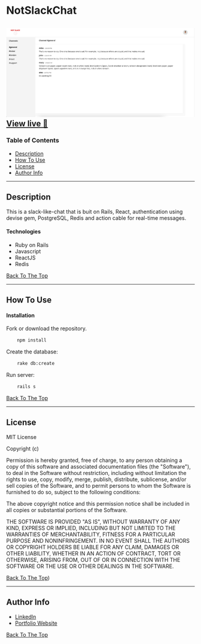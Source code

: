 # NotSlackChat

![Project Image](https://github.com/alex4tm/portfolio-v1/blob/master/src/images/notslackchat.jpg)
<a href="https://rails--chat-redux.herokuapp.com/">View live 🚀</a>
---

### Table of Contents

- [Description](#description)
- [How To Use](#how-to-use)
- [License](#license)
- [Author Info](#author-info)

---

## Description

This is a slack-like-chat that is buit on Rails, React, authentication using devise gem, PostgreSQL, Redis and action cable for real-time messages.

#### Technologies

- Ruby on Rails
- Javascript
- ReactJS
- Redis


[Back To The Top](#rails-react-chat)

---

## How To Use

#### Installation

Fork or download the repository.

```html
    npm install
```

Create the database:
```html
    rake db:create
```

Run server:
```html
    rails s
```

[Back To The Top](#rails-react-chat)

---


## License

MIT License

Copyright (c)

Permission is hereby granted, free of charge, to any person obtaining a copy
of this software and associated documentation files (the "Software"), to deal
in the Software without restriction, including without limitation the rights
to use, copy, modify, merge, publish, distribute, sublicense, and/or sell
copies of the Software, and to permit persons to whom the Software is
furnished to do so, subject to the following conditions:

The above copyright notice and this permission notice shall be included in all
copies or substantial portions of the Software.

THE SOFTWARE IS PROVIDED "AS IS", WITHOUT WARRANTY OF ANY KIND, EXPRESS OR
IMPLIED, INCLUDING BUT NOT LIMITED TO THE WARRANTIES OF MERCHANTABILITY,
FITNESS FOR A PARTICULAR PURPOSE AND NONINFRINGEMENT. IN NO EVENT SHALL THE
AUTHORS OR COPYRIGHT HOLDERS BE LIABLE FOR ANY CLAIM, DAMAGES OR OTHER
LIABILITY, WHETHER IN AN ACTION OF CONTRACT, TORT OR OTHERWISE, ARISING FROM,
OUT OF OR IN CONNECTION WITH THE SOFTWARE OR THE USE OR OTHER DEALINGS IN THE
SOFTWARE.

[Back To The Top](#rails-react-chat))

---

## Author Info

- [LinkedIn](https://www.linkedin.com/in/iliesi-alexandru/)
- [Portfolio Website](https://iliesialexandru.com)

[Back To The Top](#rails-react-chat)
